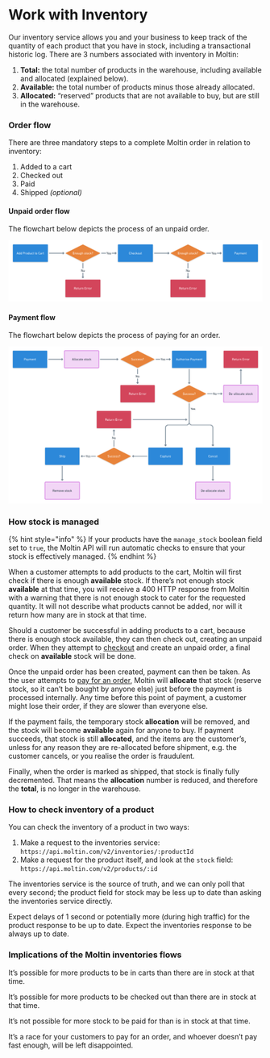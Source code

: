 # Work with Inventory

Our inventory service allows you and your business to keep track of the quantity of each product that you have in stock, including a transactional historic log. There are 3 numbers associated with inventory in Moltin:

1. **Total:** the total number of products in the warehouse, including available and allocated \(explained below\).
2. **Available:** the total number of products minus those already allocated.
3. **Allocated:** “reserved” products that are not available to buy, but are still in the warehouse.

### Order flow

There are three mandatory steps to a complete Moltin order in relation to inventory:

1. Added to a cart
2. Checked out
3. Paid
4. Shipped _\(optional\)_

#### Unpaid order flow

The flowchart below depicts the process of an unpaid order.

![](../.gitbook/assets/unpaid-order-flow-2x.png)

#### Payment flow

The flowchart below depicts the process of paying for an order.

![](../.gitbook/assets/payment-flow-2x-1.png)

### How stock is managed

{% hint style="info" %}
If your products have the `manage_stock` boolean field set to `true`, the Moltin API will run automatic checks to ensure that your stock is effectively managed.
{% endhint %}

When a customer attempts to add products to the cart, Moltin will first check if there is enough **available** stock. If there’s not enough stock **available** at that time, you will receive a 400 HTTP response from Moltin with a warning that there is not enough stock to cater for the requested quantity. It will not describe what products cannot be added, nor will it return how many are in stock at that time.

Should a customer be successful in adding products to a cart, because there is enough stock available, they can then check out, creating an unpaid order. When they attempt to [checkout](https://docs.moltin.com/carts-and-checkout/checkout) and create an unpaid order, a final check on **available** stock will be done.

Once the unpaid order has been created, payment can then be taken. As the user attempts to [pay for an order](https://docs.moltin.com/payments/paying-for-an-order), Moltin will **allocate** that stock \(reserve stock, so it can’t be bought by anyone else\) just before the payment is processed internally. Any time before this point of payment, a customer might lose their order, if they are slower than everyone else.

If the payment fails, the temporary stock **allocation** will be removed, and the stock will become **available** again for anyone to buy. If payment succeeds, that stock is still **allocated**, and the items are the customer’s, unless for any reason they are re-allocated before shipment, e.g. the customer cancels, or you realise the order is fraudulent.

Finally, when the order is marked as shipped, that stock is finally fully decremented. That means the **allocation** number is reduced, and therefore the **total**, is no longer in the warehouse.

### How to check inventory of a product

You can check the inventory of a product in two ways:

1. Make a request to the inventories service: `https://api.moltin.com/v2/inventories/:productId`
2. Make a request for the product itself, and look at the `stock` field: `https://api.moltin.com/v2/products/:id`

The inventories service is the source of truth, and we can only poll that every second; the product field for stock may be less up to date than asking the inventories service directly.

Expect delays of 1 second or potentially more \(during high traffic\) for the product response to be up to date. Expect the inventories response to be always up to date.

### Implications of the Moltin inventories flows

It’s possible for more products to be in carts than there are in stock at that time.

It’s possible for more products to be checked out than there are in stock at that time.

It’s not possible for more stock to be paid for than is in stock at that time.

It’s a race for your customers to pay for an order, and whoever doesn’t pay fast enough, will be left disappointed.  



